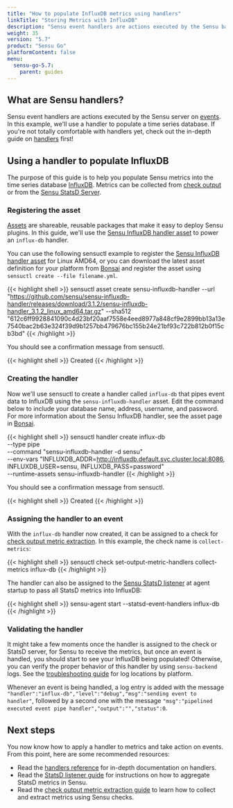 ```yaml
---
title: "How to populate InfluxDB metrics using handlers"
linkTitle: "Storing Metrics with InfluxDB"
description: "Sensu event handlers are actions executed by the Sensu backend on events. This guide helps you populate Sensu metrics into the time series database InfluxDB. "
weight: 35
version: "5.7"
product: "Sensu Go"
platformContent: false
menu:
  sensu-go-5.7:
    parent: guides
---
```


## What are Sensu handlers?

Sensu event handlers are actions executed by the Sensu server on [events][1].
In this example, we'll use a handler to populate a time series database. If
you're not totally comfortable with handlers yet, check out the in-depth
guide on [handlers][9] first!

## Using a handler to populate InfluxDB

The purpose of this guide is to help you populate Sensu metrics into the time
series database [InfluxDB][2]. Metrics can be collected from [check output][10]
or from the [Sensu StatsD Server][3].

### Registering the asset

[Assets][12] are shareable, reusable packages that make it easy to deploy Sensu plugins.
In this guide, we'll use the [Sensu InfluxDB handler asset][13] to power an `influx-db` handler.

You can use the following sensuctl example to register the [Sensu InfluxDB handler asset][13] for Linux AMD64, or you can download the latest asset definition for your platform from [Bonsai][13] and register the asset using `sensuctl create --file filename.yml`.

{{< highlight shell >}}
sensuctl asset create sensu-influxdb-handler --url "https://github.com/sensu/sensu-influxdb-handler/releases/download/3.1.2/sensu-influxdb-handler_3.1.2_linux_amd64.tar.gz" --sha512 "612c6ff9928841090c4d23bf20aaf7558e4eed8977a848cf9e2899bb13a13e7540bac2b63e324f39d9b1257bb479676bc155b24e21bf93c722b812b0f15cb3bd"
{{< /highlight >}}

You should see a confirmation message from sensuctl.

{{< highlight shell >}}
Created
{{< /highlight >}}

### Creating the handler

Now we'll use sensuctl to create a handler called `influx-db` that pipes event data to InfluxDB using the `sensu-influxdb-handler` asset.
Edit the command below to include your database name, address, username, and password.
For more information about the Sensu InfluxDB handler, see the asset page in [Bonsai][13].

{{< highlight shell >}}
sensuctl handler create influx-db \
--type pipe \
--command "sensu-influxdb-handler -d sensu" \
--env-vars "INFLUXDB_ADDR=http://influxdb.default.svc.cluster.local:8086, INFLUXDB_USER=sensu, INFLUXDB_PASS=password" \
--runtime-assets sensu-influxdb-handler
{{< /highlight >}}

You should see a confirmation message from sensuctl.

{{< highlight shell >}}
Created
{{< /highlight >}}

### Assigning the handler to an event

With the `influx-db` handler now created, it can be assigned to a check for
[check output metric extraction][10]. In this example, the check name is
`collect-metrics`:

{{< highlight shell >}}
sensuctl check set-output-metric-handlers collect-metrics influx-db
{{< /highlight >}}

The handler can also be assigned to the [Sensu StatsD listener][3] at agent startup to pass
all StatsD metrics into InfluxDB:

{{< highlight shell >}}
sensu-agent start --statsd-event-handlers influx-db
{{< /highlight >}}

### Validating the handler

It might take a few moments once the handler is assigned to the check or StatsD
server, for Sensu to receive the metrics, but once an event is handled, you
should start to see your InfluxDB being populated! Otherwise, you can verify the
proper behavior of this handler by using `sensu-backend` logs.
See the [troubleshooting guide][8] for log locations by platform.

Whenever an event is being handled, a log entry is added with the message
`"handler":"influx-db","level":"debug","msg":"sending event to handler"`,
followed by a second one with the message `"msg":"pipelined executed event pipe
handler","output":"","status":0`.

## Next steps

You now know how to apply a handler to metrics and take action on events. From
this point, here are some recommended resources:

* Read the [handlers reference][9] for in-depth documentation on handlers.
* Read the [StatsD listener guide][3] for instructions on how to aggregate
StatsD metrics in Sensu.
* Read the [check output metric extraction guide][10] to learn how to collect
and extract metrics using Sensu checks.

[1]: ../../reference/events/
[2]: https://github.com/influxdata/influxdb
[3]: ../aggregate-metrics-statsd/
[4]: https://github.com/sensu/sensu-influxdb-handler#installation
[5]: https://rakyll.org/cross-compilation/
[6]: https://golang.org/doc/install
[7]: https://en.wikipedia.org/wiki/PATH_(variable)
[8]: ../troubleshooting
[9]: ../../reference/handlers
[10]: ../extract-metrics-with-checks
[11]: https://github.com/sensu/sensu-influxdb-handler/releases
[12]: ../../reference/assets
[13]: https://bonsai.sensu.io/assets/sensu/sensu-influxdb-handler
[14]: ../../sensuctl/reference#creating-resources
